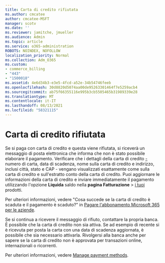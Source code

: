 ```yaml
---
title: Carta di credito rifiutata
ms.author: cmcatee
author: cmcatee-MSFT
manager: scotv
ms.date: ''
ms.reviewer: jamitche, jmueller
ms.audience: Admin
ms.topic: article
ms.service: o365-administration
ROBOTS: NOINDEX, NOFOLLOW
localization_priority: Normal
ms.collection: Adm_O365
ms.custom:
- commerce_billing
- "443"
- "1500018"
ms.assetid: 4e6d34b3-e3e5-4fcd-a52e-34b54746feeb
ms.openlocfilehash: 30d8820d5074aa00de95263301464f7e5259acb4
ms.sourcegitcommit: ab75f66355116e995b3cb5505465b31989339e28
ms.translationtype: MT
ms.contentlocale: it-IT
ms.lasthandoff: 08/13/2021
ms.locfileid: "58321115"
---
```

# <a name="declined-credit-card"></a>Carta di credito rifiutata

Se si paga con carta di credito e questa viene rifiutata, si riceverà un messaggio di posta elettronica che informa che non è stato possibile elaborare il pagamento. Verificare che i dettagli della carta di credito [-](https://go.microsoft.com/fwlink/p/?linkid=842054) numero di carta, data di scadenza, nome sulla carta di credito e indirizzo, inclusi città, stato e CAP - vengano visualizzati esattamente come sulla carta di credito e sull'estratto conto della carta di credito. Puoi aggiornare le informazioni della carta di credito e inviare immediatamente il pagamento utilizzando l'opzione **Liquida** saldo nella **pagina Fatturazione**  >  [i tuoi](https://go.microsoft.com/fwlink/p/?linkid=842054) prodotti.

Per ulteriori informazioni, vedere "Cosa succede se la carta di credito è scaduta e il pagamento è scaduto?" in [Pagare l'abbonamento Microsoft 365 per le aziende](https://docs.microsoft.com/microsoft-365/commerce/billing-and-payments/pay-for-your-subscription#what-if-my-credit-card-was-declined-and-my-payment-is-past-due).
  
Se si continua a ricevere il messaggio di rifiuto, contattare la propria banca. È possibile che la carta di credito non sia attiva. Se ad esempio di recente si è ricevuta per posta la carta con una data di scadenza aggiornata, è possibile che sia necessario attivarla. Rivolgersi alla banca anche per sapere se la carta di credito non è approvata per transazioni online, internazionali o ricorrenti.  
  
Per ulteriori informazioni, vedere [Manage payment methods](https://docs.microsoft.com/microsoft-365/commerce/billing-and-payments/manage-payment-methods).